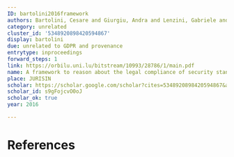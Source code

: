```yaml
---
ID: bartolini2016framework
authors: Bartolini, Cesare and Giurgiu, Andra and Lenzini, Gabriele and Robaldo, Livio
category: unrelated
cluster_id: '5348920898420594867'
display: bartolini
due: unrelated to GDPR and provenance
entrytype: inproceedings
forward_steps: 1
link: https://orbilu.uni.lu/bitstream/10993/28786/1/main.pdf
name: A framework to reason about the legal compliance of security standards
place: JURISIN
scholar: https://scholar.google.com/scholar?cites=5348920898420594867&as_sdt=2005&sciodt=0,5&hl=en
scholar_id: s9gFojcvO0oJ
scholar_ok: true
year: 2016

---
```


# References

